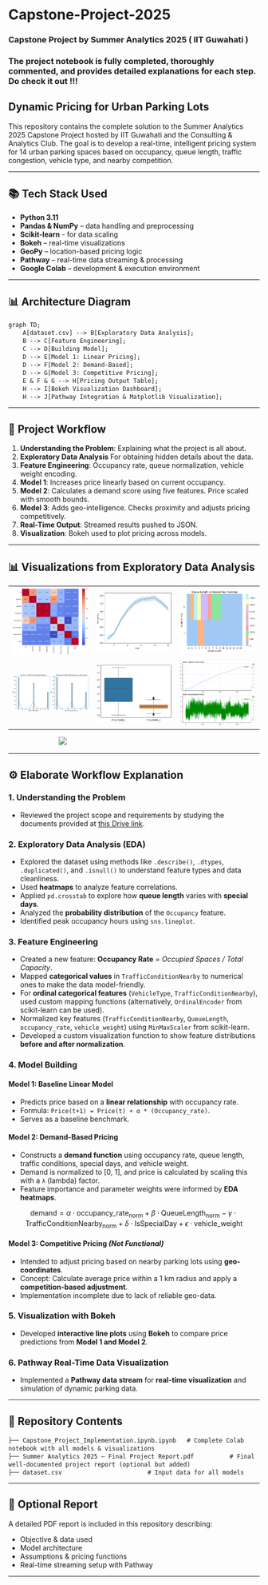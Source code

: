 
# Capstone-Project-2025
### Capstone Project by Summer Analytics 2025 ( IIT Guwahati )
### The project notebook is fully completed, thoroughly commented, and provides detailed explanations for each step. Do check it out !!!

## Dynamic Pricing for Urban Parking Lots

This repository contains the complete solution to the Summer Analytics 2025 Capstone Project hosted by IIT Guwahati and the Consulting & Analytics Club. The goal is to develop a real-time, intelligent pricing system for 14 urban parking spaces based on occupancy, queue length, traffic congestion, vehicle type, and nearby competition.

---

## 📚 Tech Stack Used

* **Python 3.11**
* **Pandas & NumPy** – data handling and preprocessing
* **Scikit-learn** - for data scaling
* **Bokeh** – real-time visualizations
* **GeoPy** – location-based pricing logic
* **Pathway** – real-time data streaming & processing
* **Google Colab** – development & execution environment

---

## 📊 Architecture Diagram

```mermaid
graph TD;
    A[dataset.csv] --> B[Exploratory Data Analysis];
    B --> C[Feature Engineering];
    C --> D[Building Model];
    D --> E[Model 1: Linear Pricing];
    D --> F[Model 2: Demand-Based];
    D --> G[Model 3: Competitive Pricing];
    E & F & G --> H[Pricing Output Table];
    H --> I[Bokeh Visualization Dashboard];
    H --> J[Pathway Integration & Matplotlib Visualization];
```

---

## 🔄 Project Workflow

1. **Understanding the Problem**: Explaining what the project is all about.
2. **Exploratory Data Analysis** For obtaining hidden details about the data.
3. **Feature Engineering**: Occupancy rate, queue normalization, vehicle weight encoding.
4. **Model 1**: Increases price linearly based on current occupancy.
5. **Model 2**: Calculates a demand score using five features. Price scaled with smooth bounds.
6. **Model 3**: Adds geo-intelligence. Checks proximity and adjusts pricing competitively.
7. **Real-Time Output**: Streamed results pushed to JSON.
8. **Visualization**: Bokeh used to plot pricing across models.

---

## 📊 Visualizations from Exploratory Data Analysis
<!-- 3x2 Image Grid -->
<table>
  <tr>
    <td><img src="/1.png" width="250"/></td>
    <td><img src="/2.png" width="250"/></td>
    <td><img src="/3.png" width="250"/></td>
  </tr>
  <tr>
    <td><img src="/4.png" width="250"/></td>
    <td><img src="/5.png" width="250"/></td>
    <td><img src="/6.png" width="250"/></td>
  </tr>
</table>

<!-- Bottom Image -->
<div style="margin-left: 20%;">
  <img src="images/img7.png" width="400"/>
</div>




---

## ⚙️ Elaborate Workflow Explanation

### 1. Understanding the Problem
- Reviewed the project scope and requirements by studying the documents provided at [this Drive link](https://drive.google.com/drive/folders/1ts6zhcX8hAj1X-c9HLre_giZpGT7zxT5).

### 2. Exploratory Data Analysis (EDA)
- Explored the dataset using methods like `.describe()`, `.dtypes`, `.duplicated()`, and `.isnull()` to understand feature types and data cleanliness.
- Used **heatmaps** to analyze feature correlations.
- Applied `pd.crosstab` to explore how **queue length** varies with **special days**.
- Analyzed the **probability distribution** of the `Occupancy` feature.
- Identified peak occupancy hours using `sns.lineplot`.

### 3. Feature Engineering
- Created a new feature: **Occupancy Rate** = *Occupied Spaces / Total Capacity*.
- Mapped **categorical values** in `TrafficConditionNearby` to numerical ones to make the data model-friendly.
- For **ordinal categorical features** (`VehicleType`, `TrafficConditionNearby`), used custom mapping functions (alternatively, `OrdinalEncoder` from scikit-learn can be used).
- Normalized key features (`TrafficConditionNearby`, `QueueLength`, `occupancy_rate`, `vehicle_weight`) using `MinMaxScaler` from scikit-learn.
- Developed a custom visualization function to show feature distributions **before and after normalization**.

### 4. Model Building

#### Model 1: Baseline Linear Model
- Predicts price based on a **linear relationship** with occupancy rate.
- Formula: `Price(t+1) = Price(t) + α * (Occupancy_rate)`.
- Serves as a baseline benchmark.

#### Model 2: Demand-Based Pricing
- Constructs a **demand function** using occupancy rate, queue length, traffic conditions, special days, and vehicle weight.
- Demand is normalized to [0, 1], and price is calculated by scaling this with a `λ` (lambda) factor.
- Feature importance and parameter weights were informed by **EDA heatmaps**.
```math
\text{demand} = \alpha \cdot \text{occupancy\_rate}_{\text{norm}} + 
                \beta \cdot \text{QueueLength}_{\text{norm}} - 
                \gamma \cdot \text{TrafficConditionNearby}_{\text{norm}} + 
                \delta \cdot \text{IsSpecialDay} + 
                \epsilon \cdot \text{vehicle\_weight}
```
    

#### Model 3: Competitive Pricing *(Not Functional)*
- Intended to adjust pricing based on nearby parking lots using **geo-coordinates**.
- Concept: Calculate average price within a 1 km radius and apply a **competition-based adjustment**.
- Implementation incomplete due to lack of reliable geo-data.

### 5. Visualization with Bokeh
- Developed **interactive line plots** using **Bokeh** to compare price predictions from **Model 1 and Model 2**.

### 6. Pathway Real-Time Data Visualization
- Implemented a **Pathway data stream** for **real-time visualization** and simulation of dynamic parking data.


---

## 📂 Repository Contents

```
├── Capstone_Project_Implementation.ipynb.ipynb   # Complete Colab notebook with all models & visualizations
├── Summer Analytics 2025 – Final Project Report.pdf          # Final well-documented project report (optional but added)
├── dataset.csv                        # Input data for all models
```

---

## 📄 Optional Report

A detailed PDF report is included in this repository describing:

* Objective & data used
* Model architecture
* Assumptions & pricing functions
* Real-time streaming setup with Pathway

---



